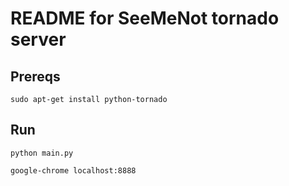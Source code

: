 # README for SeeMeNot tornado server

## Prereqs

`sudo apt-get install python-tornado`

## Run

`python main.py`

`google-chrome localhost:8888`
